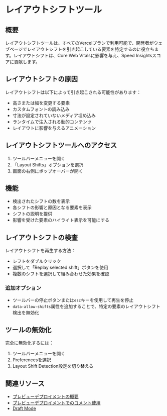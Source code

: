 # レイアウトシフトツール

## 概要

レイアウトシフトツールは、すべてのVercelプランで利用可能で、開発者がウェブページでレイアウトシフトを引き起こしている要素を特定するのに役立ちます。レイアウトシフトは、Core Web Vitalsに影響を与え、Speed Insightsスコアに貢献します。

## レイアウトシフトの原因

レイアウトシフトは以下によって引き起こされる可能性があります：

- 高さまたは幅を変更する要素
- カスタムフォントの読み込み
- 寸法が設定されていないメディア埋め込み
- ランタイムで注入される動的コンテンツ
- レイアウトに影響を与えるアニメーション

## レイアウトシフトツールへのアクセス

1. ツールバーメニューを開く
2. 「Layout Shifts」オプションを選択
3. 画面の右側にポップオーバーが開く

## 機能

- 検出されたシフトの数を表示
- 各シフトの影響と原因となる要素を表示
- シフトの説明を提供
- 影響を受けた要素のハイライト表示を可能にする

## レイアウトシフトの検査

レイアウトシフトを再生する方法：

- シフトをダブルクリック
- 選択して「Replay selected shift」ボタンを使用
- 複数のシフトを選択して組み合わせた効果を確認

### 追加オプション

- ツールバーの停止ボタンまたは`esc`キーを使用して再生を停止
- `data-allow-shifts`属性を追加することで、特定の要素のレイアウトシフト検出を無効化

## ツールの無効化

完全に無効化するには：

1. ツールバーメニューを開く
2. Preferencesを選択
3. Layout Shift Detection設定を切り替える

## 関連リソース

- [プレビューデプロイメントの概要](/docs/deployments/environments#preview-environment-pre-production)
- [プレビューデプロイメントでのコメント使用](/docs/comments/using-comments)
- [Draft Mode](/docs/draft-mode)
